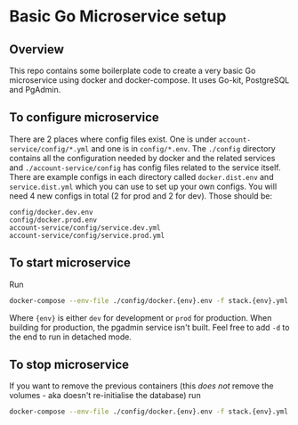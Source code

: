 # Basic Go Microservice setup

## Overview
This repo contains some boilerplate code to create a very basic Go microservice using docker and docker-compose. It uses Go-kit, PostgreSQL and PgAdmin.

## To configure microservice
There are 2 places where config files exist. One is under `account-service/config/*.yml` and one is in `config/*.env`. The `./config` directory contains all the configuration needed by docker and the related services and `./account-service/config` has config files related to the service itself. There are example configs in each directory called `docker.dist.env` and `service.dist.yml` which you can use to set up your own configs. You will need 4 new configs in total (2 for prod and 2 for dev). Those should be:

```
config/docker.dev.env
config/docker.prod.env
account-service/config/service.dev.yml
account-service/config/service.prod.yml
```

## To start microservice
Run
```sh
docker-compose --env-file ./config/docker.{env}.env -f stack.{env}.yml up --build
```
Where `{env}` is either `dev` for development or `prod` for production. When building for production, the pgadmin service isn't built. Feel free to add `-d` to the end to run in detached mode.

## To stop microservice
If you want to remove the previous containers (this *does not* remove the volumes - aka doesn't re-initialise the database) run

```sh
docker-compose --env-file ./config/docker.{env}.env -f stack.{env}.yml down
```
